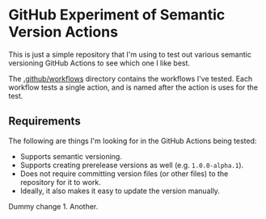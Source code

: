 # GitHub Experiment of Semantic Version Actions

This is just a simple repository that I'm using to test out various semantic versioning GitHub Actions to see which one I like best.

The [.github/workflows](.github/workflows/) directory contains the workflows I've tested.
Each workflow tests a single action, and is named after the action is uses for the test.

## Requirements

The following are things I'm looking for in the GitHub Actions being tested:

- Supports semantic versioning.
- Supports creating prerelease versions as well (e.g. `1.0.0-alpha.1`).
- Does not require committing version files (or other files) to the repository for it to work.
- Ideally, it also makes it easy to update the version manually.

Dummy change 1. Another.
